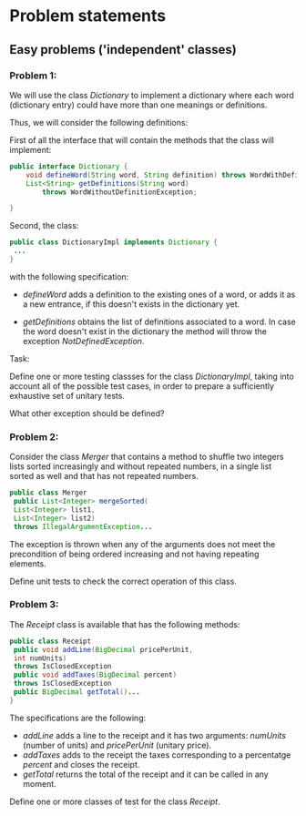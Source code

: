 # Problem statements

## Easy problems ('independent' classes)

### Problem 1:

We will use the class _Dictionary_ to implement a dictionary where each word (dictionary entry) could have more than one meanings or definitions.

Thus, we will consider the following definitions:

First of all the interface that will contain the methods that the class will implement:

```java
public interface Dictionary {
    void defineWord(String word, String definition) throws WordWithDefinitionException;
    List<String> getDefinitions(String word)
        throws WordWithoutDefinitionException;

}
```

Second, the class:

```java
public class DictionaryImpl implements Dictionary {
 ...
}
```

with the following specification:

  - _defineWord_ adds a definition to the existing ones of a word, or adds it as a new entrance, if this doesn't exists in the dictionary yet.
  
  - _getDefinitions_ obtains the list of definitions associated to a word. In case the word doesn't exist in the dictionary the method will throw the exception _NotDefinedException_.
  
  Task:
  
  Define one or more testing classses for the class _DictionaryImpl_, taking into account all of the possible test cases, in order to prepare a sufficiently exhaustive set of unitary tests.
  
  What other exception should be defined?

### Problem 2:

Consider the class _Merger_ that contains a method to shuffle two integers lists sorted increasingly and without repeated numbers, in a single list sorted as well and that has not repeated numbers.


```java
public class Merger
 public List<Integer> mergeSorted(
 List<Integer> list1,
 List<Integer> list2)
 throws IllegalArgumentException...
```

The exception is thrown when any of the arguments does not meet the precondition of being ordered increasing and not having repeating elements. 

Define unit tests to check the correct operation of this class. 

### Problem 3:

The _Receipt_ class is available that has the following methods:

```java
public class Receipt
 public void addLine(BigDecimal pricePerUnit,
 int numUnits)
 throws IsClosedException
 public void addTaxes(BigDecimal percent)
 throws IsClosedException
 public BigDecimal getTotal()...
}
```

The specifications are the following:

- _addLine_ adds a line to the receipt and it has two arguments: _numUnits_ (number of units) and _pricePerUnit_ (unitary price).
- _addTaxes_ adds to the receipt the taxes corresponding to a percentatge _percent_ and closes the receipt.
- _getTotal_ returns the total of the receipt and it can be called in any moment.

Define one or more classes of test for the class _Receipt_.
